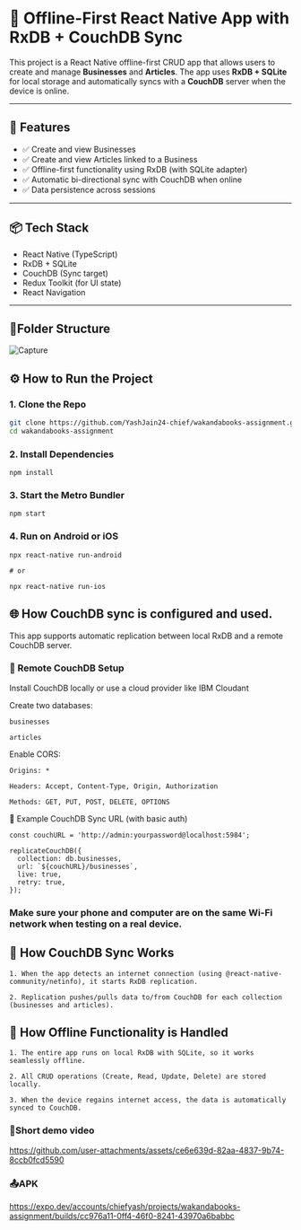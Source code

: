 # 📱 Offline-First React Native App with RxDB + CouchDB Sync

This project is a React Native offline-first CRUD app that allows users to create and manage **Businesses** and **Articles**. The app uses **RxDB + SQLite** for local storage and automatically syncs with a **CouchDB** server when the device is online.

---

## 🚀 Features

- ✅ Create and view Businesses
- ✅ Create and view Articles linked to a Business
- ✅ Offline-first functionality using RxDB (with SQLite adapter)
- ✅ Automatic bi-directional sync with CouchDB when online
- ✅ Data persistence across sessions

---

## 📦 Tech Stack

- React Native (TypeScript)
- RxDB + SQLite
- CouchDB (Sync target)
- Redux Toolkit (for UI state)
- React Navigation

---

## 📁Folder Structure

![Capture](https://github.com/user-attachments/assets/467a9ce7-fc6c-4e3e-85ae-02e51bd640b6)

## ⚙️ How to Run the Project

### 1. Clone the Repo

```bash
git clone https://github.com/YashJain24-chief/wakandabooks-assignment.git
cd wakandabooks-assignment
```

### 2. Install Dependencies

```
npm install
```

### 3. Start the Metro Bundler

```
npm start
```

### 4. Run on Android or iOS

```
npx react-native run-android

# or

npx react-native run-ios
```

## 🌐 How CouchDB sync is configured and used.

This app supports automatic replication between local RxDB and a remote CouchDB server.

### 🔧 Remote CouchDB Setup

Install CouchDB locally or use a cloud provider like IBM Cloudant

Create two databases:

```
businesses

articles
```

Enable CORS:

```
Origins: *

Headers: Accept, Content-Type, Origin, Authorization

Methods: GET, PUT, POST, DELETE, OPTIONS
```

🔐 Example CouchDB Sync URL (with basic auth)

```
const couchURL = 'http://admin:yourpassword@localhost:5984';

replicateCouchDB({
  collection: db.businesses,
  url: `${couchURL}/businesses`,
  live: true,
  retry: true,
});
```

### Make sure your phone and computer are on the same Wi-Fi network when testing on a real device.

## 📡 How CouchDB Sync Works

```
1. When the app detects an internet connection (using @react-native-community/netinfo), it starts RxDB replication.

2. Replication pushes/pulls data to/from CouchDB for each collection (businesses and articles).
```

## 📴 How Offline Functionality is Handled

```
1. The entire app runs on local RxDB with SQLite, so it works seamlessly offline.

2. All CRUD operations (Create, Read, Update, Delete) are stored locally.

3. When the device regains internet access, the data is automatically synced to CouchDB.
```

### 📴Short demo video

https://github.com/user-attachments/assets/ce6e639d-82aa-4837-9b74-8ccb0fcd5590

### 📤APK

https://expo.dev/accounts/chiefyash/projects/wakandabooks-assignment/builds/cc976a11-0ff4-46f0-8241-43970a6babbc
